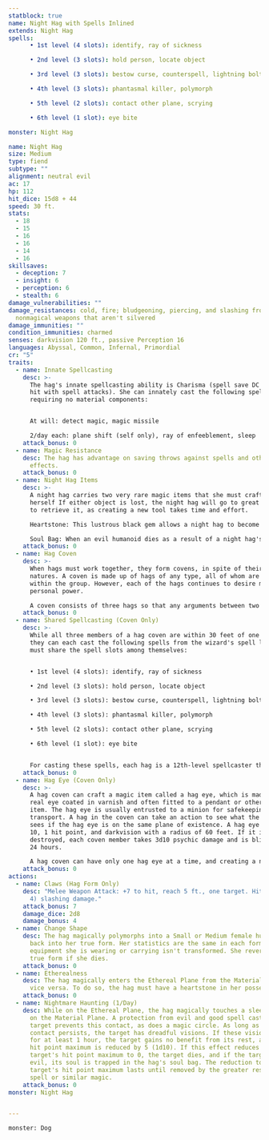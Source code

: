 ```yaml
---
statblock: true
name: Night Hag with Spells Inlined
extends: Night Hag
spells: 
      • 1st level (4 slots): identify, ray of sickness

      • 2nd level (3 slots): hold person, locate object

      • 3rd level (3 slots): bestow curse, counterspell, lightning bolt

      • 4th level (3 slots): phantasmal killer, polymorph

      • 5th level (2 slots): contact other plane, scrying

      • 6th level (1 slot): eye bite

monster: Night Hag

name: Night Hag
size: Medium
type: fiend
subtype: ""
alignment: neutral evil
ac: 17
hp: 112
hit_dice: 15d8 + 44
speed: 30 ft.
stats:
  - 18
  - 15
  - 16
  - 16
  - 14
  - 16
skillsaves:
  - deception: 7
  - insight: 6
  - perception: 6
  - stealth: 6
damage_vulnerabilities: ""
damage_resistances: cold, fire; bludgeoning, piercing, and slashing from
  nonmagical weapons that aren't silvered
damage_immunities: ""
condition_immunities: charmed
senses: darkvision 120 ft., passive Perception 16
languages: Abyssal, Common, Infernal, Primordial
cr: "5"
traits:
  - name: Innate Spellcasting
    desc: >-
      The hag's innate spellcasting ability is Charisma (spell save DC 14, +6 to
      hit with spell attacks). She can innately cast the following spells,
      requiring no material components:


      At will: detect magic, magic missile

      2/day each: plane shift (self only), ray of enfeeblement, sleep
    attack_bonus: 0
  - name: Magic Resistance
    desc: The hag has advantage on saving throws against spells and other magical
      effects.
    attack_bonus: 0
  - name: Night Hag Items
    desc: >-
      A night hag carries two very rare magic items that she must craft for
      herself If either object is lost, the night hag will go to great lengths
      to retrieve it, as creating a new tool takes time and effort.

      Heartstone: This lustrous black gem allows a night hag to become ethereal while it is in her possession. The touch of a heartstone also cures any disease. Crafting a heartstone takes 30 days.

      Soul Bag: When an evil humanoid dies as a result of a night hag's Nightmare Haunting, the hag catches the soul in this black sack made of stitched flesh. A soul bag can hold only one evil soul at a time, and only the night hag who crafted the bag can catch a soul with it. Crafting a soul bag takes 7 days and a humanoid sacrifice (whose flesh is used to make the bag).
    attack_bonus: 0
  - name: Hag Coven
    desc: >-
      When hags must work together, they form covens, in spite of their selfish
      natures. A coven is made up of hags of any type, all of whom are equals
      within the group. However, each of the hags continues to desire more
      personal power.

      A coven consists of three hags so that any arguments between two hags can be settled by the third. If more than three hags ever come together, as might happen if two covens come into conflict, the result is usually chaos.
    attack_bonus: 0
  - name: Shared Spellcasting (Coven Only)
    desc: >-
      While all three members of a hag coven are within 30 feet of one another,
      they can each cast the following spells from the wizard's spell list but
      must share the spell slots among themselves:


      • 1st level (4 slots): identify, ray of sickness

      • 2nd level (3 slots): hold person, locate object

      • 3rd level (3 slots): bestow curse, counterspell, lightning bolt

      • 4th level (3 slots): phantasmal killer, polymorph

      • 5th level (2 slots): contact other plane, scrying

      • 6th level (1 slot): eye bite


      For casting these spells, each hag is a 12th-level spellcaster that uses Intelligence as her spellcasting ability. The spell save DC is 12+the hag's Intelligence modifier, and the spell attack bonus is 4+the hag's Intelligence modifier.
    attack_bonus: 0
  - name: Hag Eye (Coven Only)
    desc: >-
      A hag coven can craft a magic item called a hag eye, which is made from a
      real eye coated in varnish and often fitted to a pendant or other wearable
      item. The hag eye is usually entrusted to a minion for safekeeping and
      transport. A hag in the coven can take an action to see what the hag eye
      sees if the hag eye is on the same plane of existence. A hag eye has AC
      10, 1 hit point, and darkvision with a radius of 60 feet. If it is
      destroyed, each coven member takes 3d10 psychic damage and is blinded for
      24 hours.

      A hag coven can have only one hag eye at a time, and creating a new one requires all three members of the coven to perform a ritual. The ritual takes 1 hour, and the hags can't perform it while blinded. During the ritual, if the hags take any action other than performing the ritual, they must start over.
    attack_bonus: 0
actions:
  - name: Claws (Hag Form Only)
    desc: "Melee Weapon Attack: +7 to hit, reach 5 ft., one target. Hit: 13 (2d8 +
      4) slashing damage."
    attack_bonus: 7
    damage_dice: 2d8
    damage_bonus: 4
  - name: Change Shape
    desc: The hag magically polymorphs into a Small or Medium female humanoid, or
      back into her true form. Her statistics are the same in each form. Any
      equipment she is wearing or carrying isn't transformed. She reverts to her
      true form if she dies.
    attack_bonus: 0
  - name: Etherealness
    desc: The hag magically enters the Ethereal Plane from the Material Plane, or
      vice versa. To do so, the hag must have a heartstone in her possession.
    attack_bonus: 0
  - name: Nightmare Haunting (1/Day)
    desc: While on the Ethereal Plane, the hag magically touches a sleeping humanoid
      on the Material Plane. A protection from evil and good spell cast on the
      target prevents this contact, as does a magic circle. As long as the
      contact persists, the target has dreadful visions. If these visions last
      for at least 1 hour, the target gains no benefit from its rest, and its
      hit point maximum is reduced by 5 (1d10). If this effect reduces the
      target's hit point maximum to 0, the target dies, and if the target was
      evil, its soul is trapped in the hag's soul bag. The reduction to the
      target's hit point maximum lasts until removed by the greater restoration
      spell or similar magic.
    attack_bonus: 0
monster: Night Hag


---
```


```statblock
monster: Dog
```

```dataviewjs
```